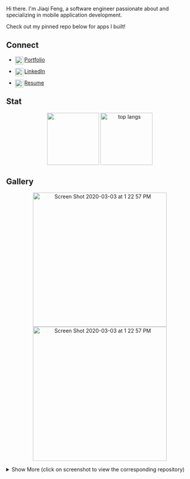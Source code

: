 Hi there. I'm Jiaqi Feng, a software engineer passionate about and specializing in mobile application development.

Check out my pinned repo below for apps I built!

## Connect
- [Portfolio<img align="left" alt="livinglist | Portfolio" width="22px" src="https://cdn.jsdelivr.net/npm/simple-icons@v3/icons/github.svg"/>][portfolio]

- [LinkedIn<img align="left" alt="livinglist | LinkedIn" width="22px" src="https://cdn.jsdelivr.net/npm/simple-icons@v3/icons/linkedin.svg"/>][linkedin]

- [Resume<img align="left" alt="livinglist | Resume" width="22px" href="Jiaqi_Feng_resume.pdf" src="https://cdn.jsdelivr.net/npm/simple-icons@4.14.0/icons/informatica.svg"/>][resume]

[Portfolio]: https://livinglist.github.io/
[linkedin]: https://linkedin.com/in/jiaqifeng
[Resume]: https://livinglist.github.io/Jiaqi_Feng_resume.pdf

## Stat
<p align="center">
  <a href="https://github.com/livinglist?tab=repositories">
<img src="https://github-readme-stats.vercel.app/api?username=livinglist&&show_icons=true&title_color=ffffff&icon_color=a4c639&text_color=daf7dc&bg_color=151515&count_private=true&hide=issues" height="140"></a>
<a href="https://github.com/livinglist?tab=repositories"><img src="https://github-readme-stats.anuraghazra1.vercel.app/api/top-langs/?username=livinglist&layout=compact&&show_icons=true&title_color=ffffff&icon_color=a4c639&text_color=daf7dc&bg_color=151515&hide=ruby,html" alt="top langs" height="140"/></a>
</p>

## Gallery

<p align="center">
 <a href="https://github.com/livinglist/Hacki">
   <img width="360" alt="Screen Shot 2020-03-03 at 1 22 57 PM" src="https://user-images.githubusercontent.com/7277662/171450528-02c561ed-0ebb-4c1b-9ee0-a935211db0f2.png"> 
   <img width="360" alt="Screen Shot 2020-03-03 at 1 22 57 PM" src="https://user-images.githubusercontent.com/7277662/171450536-ea61c176-37d7-4744-8674-4668e0e7e774.png"> 
     </a>
  <details><summary>Show More (click on screenshot to view the corresponding repository)</summary>
  <p align="center">
   <a href="https://github.com/livinglist/Hacki">
   <img width="360" alt="Screen Shot 2020-03-03 at 1 22 57 PM" src="https://user-images.githubusercontent.com/7277662/171450548-38e98b02-6201-48c9-9674-87bdfc61f456.png"> 
   <img width="360" alt="Screen Shot 2020-03-03 at 1 22 57 PM" src="https://user-images.githubusercontent.com/7277662/159798179-72edbe49-7444-4e54-a07c-fc1244447a74.png"> 
   <img width="360" alt="Screen Shot 2020-03-03 at 1 22 57 PM" src="https://user-images.githubusercontent.com/7277662/159798182-28397805-a7cc-4124-b65b-c02c80afbbec.png"> 
   <img width="360" alt="Screen Shot 2020-03-03 at 1 22 57 PM" src="https://user-images.githubusercontent.com/7277662/159798183-c2984270-ee99-4419-841e-65e98890464f.png"> 
   <img width="360" alt="Screen Shot 2020-03-03 at 1 22 57 PM" src="https://user-images.githubusercontent.com/7277662/171992928-079f338d-187d-4b11-8087-ff4d66557d83.png"> 
   <img width="360" alt="Screen Shot 2020-03-03 at 1 22 57 PM" src="https://user-images.githubusercontent.com/7277662/171450557-ab038e72-78c4-4daf-9b77-3873be1700db.png"> 
  </a>

  <a href="https://github.com/livinglist/Manji">
  <img width="360" alt="Screen Shot 2020-03-03 at 1 22 57 PM" src="https://user-images.githubusercontent.com/7277662/90493962-d5660b80-e0f7-11ea-9971-dba0951fd60e.png"></a>
  <a href="https://github.com/livinglist/Manji">
  <img width="360" alt="Screen Shot 2020-08-20 at 6 16 26 PM" src="https://user-images.githubusercontent.com/7277662/90866236-75b26f00-e348-11ea-82e9-b8af9fd98b3d.png"></a>
  <a href="https://github.com/livinglist/Dumbbell">
  <img width="360" alt="Screen Shot 2020-08-20 at 5 50 28 PM" src="https://user-images.githubusercontent.com/7277662/111752809-613d4300-8853-11eb-8ec5-030f5d639f2c.png"></a>
  <a href="https://github.com/livinglist/Dumbbell">
<img width="360" alt="Screen Shot 2020-08-20 at 5 50 28 PM" src="https://user-images.githubusercontent.com/7277662/111752805-60a4ac80-8853-11eb-85d6-9404bc04afe2.png"></a>
  <a href="https://github.com/livinglist/Tasky">
    <img width="360" alt="Screen Shot 2020-03-03 at 1 22 57 PM" src="https://user-images.githubusercontent.com/7277662/108316723-24a5fb00-7172-11eb-841c-a36a6dffb8b3.png"></a>
  <a href="https://github.com/livinglist/Tasky">
  <img width="360" alt="Screen Shot 2020-03-03 at 1 22 57 PM" src="https://user-images.githubusercontent.com/7277662/108588467-3a502780-730e-11eb-87f5-0731f2b3b922.png"></a>
  <a href="https://github.com/livinglist/Yanji">
<img width="360" alt="Screen Shot 2020-08-20 at 6 21 33 PM" src="https://user-images.githubusercontent.com/7277662/110915127-1ad46b00-82cc-11eb-9e63-74bee0eae34e.png"></a>
  <a href="https://github.com/livinglist/Yanji">
    <img width="360" alt="Screen Shot 2020-03-03 at 1 25 18 PM" src="https://user-images.githubusercontent.com/7277662/110915060-0d1ee580-82cc-11eb-9a77-542ae355d855.png"></a>

</details>
<p/>



